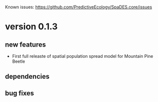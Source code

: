 Known issues: <https://github.com/PredictiveEcology/SpaDES.core/issues>

version 0.1.3
=============

## new features
* First full releaste of spatial population spread model for Mountain Pine Beetle

## dependencies

## bug fixes

